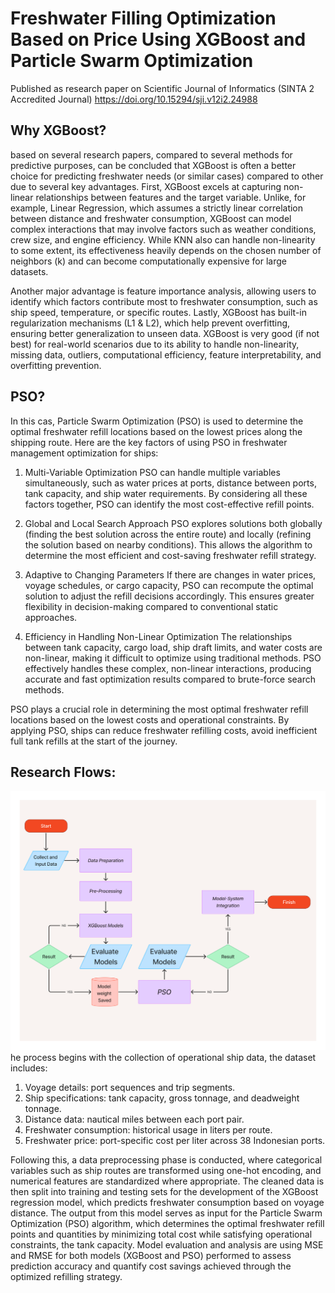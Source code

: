 # Freshwater Filling Optimization Based on Price Using XGBoost and Particle Swarm Optimization
Published as research paper on Scientific Journal of Informatics (SINTA 2 Accredited Journal) 
https://doi.org/10.15294/sji.v12i2.24988


## Why XGBoost?
based on several research papers, compared to several methods for predictive purposes, can be concluded that XGBoost is often a better choice for predicting freshwater needs (or similar cases) compared to other due to several key advantages. First, XGBoost excels at capturing non-linear relationships between features and the target variable. Unlike, for example, Linear Regression, which assumes a strictly linear correlation between distance and freshwater consumption, XGBoost can model complex interactions that may involve factors such as weather conditions, crew size, and engine efficiency. While KNN also can handle non-linearity to some extent, its effectiveness heavily depends on the chosen number of neighbors (k) and can become computationally expensive for large datasets.

Another major advantage is feature importance analysis, allowing users to identify which factors contribute most to freshwater consumption, such as ship speed, temperature, or specific routes. Lastly, XGBoost has built-in regularization mechanisms (L1 & L2), which help prevent overfitting, ensuring better generalization to unseen data. XGBoost is very good (if not best) for real-world scenarios due to its ability to handle non-linearity, missing data, outliers, computational efficiency, feature interpretability, and overfitting prevention. 

## PSO?
In this cas, Particle Swarm Optimization (PSO) is used to determine the optimal freshwater refill locations based on the lowest prices along the shipping route. Here are the key factors of using PSO in freshwater management optimization for ships:
1. Multi-Variable Optimization
PSO can handle multiple variables simultaneously, such as water prices at ports, distance between ports, tank capacity, and ship water requirements.
By considering all these factors together, PSO can identify the most cost-effective refill points.

2. Global and Local Search Approach
PSO explores solutions both globally (finding the best solution across the entire route) and locally (refining the solution based on nearby conditions).
This allows the algorithm to determine the most efficient and cost-saving freshwater refill strategy.

3. Adaptive to Changing Parameters
If there are changes in water prices, voyage schedules, or cargo capacity, PSO can recompute the optimal solution to adjust the refill decisions accordingly.
This ensures greater flexibility in decision-making compared to conventional static approaches.

4. Efficiency in Handling Non-Linear Optimization
The relationships between tank capacity, cargo load, ship draft limits, and water costs are non-linear, making it difficult to optimize using traditional methods.
PSO effectively handles these complex, non-linear interactions, producing accurate and fast optimization results compared to brute-force search methods.

PSO plays a crucial role in determining the most optimal freshwater refill locations based on the lowest costs and operational constraints. By applying PSO, ships can reduce freshwater refilling costs, avoid inefficient full tank refills at the start of the journey.

## Research Flows:
![image alt](https://github.com/ilhamyulianto/freshwater/blob/main/image/flows-fw2.png)
he  process  begins  with  the collection of operational ship data, the dataset includes:
1. Voyage details: port sequences and trip segments.
2. Ship specifications: tank capacity, gross tonnage, and deadweight tonnage.
3. Distance data: nautical miles between each port pair.
4. Freshwater consumption: historical usage in liters per route.
5. Freshwater price: port-specific cost per liter across 38 Indonesian ports.

Following this, a data preprocessing phase is conducted, where categorical variables such as ship routes are transformed  using  one-hot encoding,  and  numerical  features  are  standardized  where  appropriate. The cleaned  data  is  then  split  into  training  and  testing  sets  for  the  development  of  the  XGBoost  regression model,  which  predicts  freshwater  consumption  based  on  voyage  distance.  The  output  from  this  model serves  as  input  for  the  Particle  Swarm  Optimization  (PSO)  algorithm,  which  determines  the  optimal freshwater refill points and quantities by minimizing total cost while satisfying operational constraints, the tank capacity. Model  evaluation and analysis are  using MSE and RMSE for both models (XGBoost and PSO) performed to assess prediction accuracy and quantify cost savings achieved through the optimized refilling strategy.
